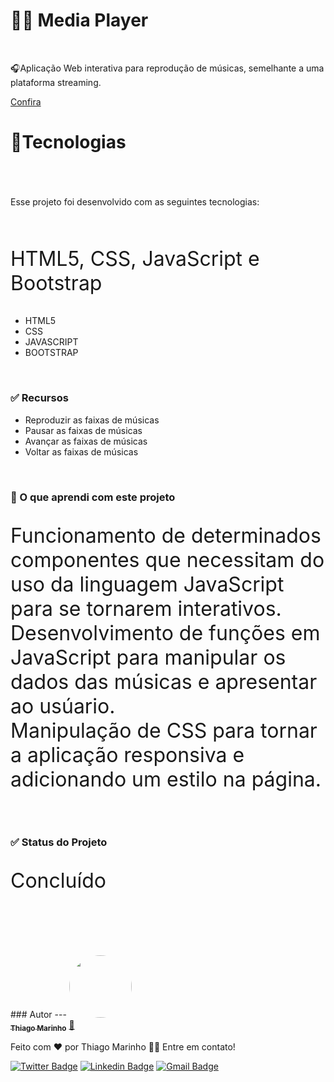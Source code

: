 # 👨‍💻 Media Player
<br>
  <p>🎧Aplicação Web interativa para reprodução de músicas, semelhante a uma plataforma streaming.</p>
    <a href="https://sun-music.netlify.app">Confira</a>
  <br>
<div>
  <h1>🚀Tecnologias<h1>
</div>
  <br>  
    <p>Esse projeto foi desenvolvido com as seguintes tecnologias:</p>
  <br>  
  <p style="font-size:2rem;">HTML5, CSS, JavaScript e Bootstrap</p>
    <ul>
      <li>HTML5</li>
      <li>CSS</li>
      <li>JAVASCRIPT</li>
      <li>BOOTSTRAP</li>
    </ul>
  <br>
    <div>
  <h3>✅ Recursos</h3>
  <ul>
    <li>Reproduzir as faixas de músicas</li>
    <li>Pausar as faixas de músicas</li>
    <li>Avançar as faixas de músicas</li>
    <li>Voltar as faixas de músicas</li>
  </ul>
  <p style"font-size:2rem;"></p>
</div>
    <br>
<div>
  <h3>🦾 O que aprendi com este projeto</h3>
  <p style="font-size:2rem;">Funcionamento de determinados componentes que necessitam do uso da linguagem JavaScript para se tornarem interativos.<br>
    Desenvolvimento de funções em JavaScript para manipular os dados das músicas e apresentar ao usúario.<br>
    Manipulação de CSS para tornar a aplicação responsiva e adicionando um estilo na página.
  </p>
</div>
    <br>
<div>
  <h3>✅ Status do Projeto</h3>
  <p style="font-size:2rem;">Concluído</p>
</div>
    <br>
    <br>
    <br>
    <br>
    <div>### Autor
---

<a href="https://blog.rocketseat.com.br/author/thiago/">
 <img style="border-radius: 50%;" src="https://avatars3.githubusercontent.com/u/380327?s=460&u=61b426b901b8fe02e12019b1fdb67bf0072d4f00&v=4" width="100px;" alt=""/>
 <br />
 <sub><b>Thiago Marinho</b></sub></a> <a href="https://blog.rocketseat.com.br/author/thiago//" title="Rocketseat">🚀</a>


Feito com ❤️ por Thiago Marinho 👋🏽 Entre em contato!

[![Twitter Badge](https://img.shields.io/badge/-@tgmarinho-1ca0f1?style=flat-square&labelColor=1ca0f1&logo=twitter&logoColor=white&link=https://twitter.com/tgmarinho)](https://twitter.com/tgmarinho) [![Linkedin Badge](https://img.shields.io/badge/-Thiago-blue?style=flat-square&logo=Linkedin&logoColor=white&link=https://www.linkedin.com/in/tgmarinho/)](https://www.linkedin.com/in/tgmarinho/) 
[![Gmail Badge](https://img.shields.io/badge/-tgmarinho@gmail.com-c14438?style=flat-square&logo=Gmail&logoColor=white&link=mailto:tgmarinho@gmail.com)](mailto:tgmarinho@gmail.com)
      </div>

